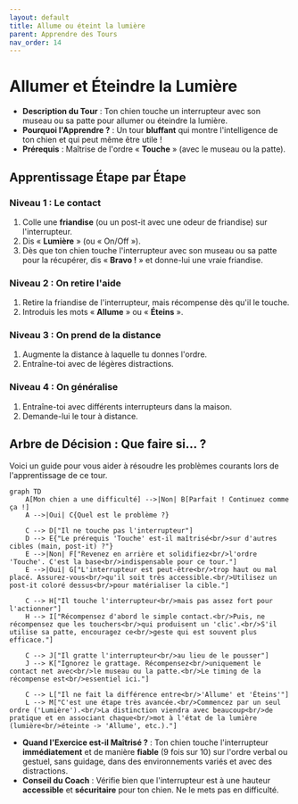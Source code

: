 ```yaml
---
layout: default
title: Allume ou éteint la lumière
parent: Apprendre des Tours
nav_order: 14
---
```


# Allumer et Éteindre la Lumière

- **Description du Tour** : Ton chien touche un interrupteur avec son museau ou sa patte pour allumer ou éteindre la lumière.
- **Pourquoi l'Apprendre ?** : Un tour **bluffant** qui montre l'intelligence de ton chien et qui peut même être utile !
- **Prérequis** : Maîtrise de l'ordre « **Touche** » (avec le museau ou la patte).

## Apprentissage Étape par Étape

### Niveau 1 : Le contact

1.  Colle une **friandise** (ou un post-it avec une odeur de friandise) sur l'interrupteur.
2.  Dis « **Lumière** » (ou « On/Off »).
3.  Dès que ton chien touche l'interrupteur avec son museau ou sa patte pour la récupérer, dis « **Bravo !** » et donne-lui une vraie friandise.

### Niveau 2 : On retire l'aide

1.  Retire la friandise de l'interrupteur, mais récompense dès qu'il le touche.
2.  Introduis les mots « **Allume** » ou « **Éteins** ».

### Niveau 3 : On prend de la distance

1.  Augmente la distance à laquelle tu donnes l'ordre.
2.  Entraîne-toi avec de légères distractions.

### Niveau 4 : On généralise

1.  Entraîne-toi avec différents interrupteurs dans la maison.
2.  Demande-lui le tour à distance.

## Arbre de Décision : Que faire si... ?

Voici un guide pour vous aider à résoudre les problèmes courants lors de l'apprentissage de ce tour.

```mermaid
graph TD
    A[Mon chien a une difficulté] -->|Non| B[Parfait ! Continuez comme ça !]
    A -->|Oui| C{Quel est le problème ?}

    C --> D["Il ne touche pas l'interrupteur"]
    D --> E{"Le prérequis 'Touche' est-il maîtrisé<br/>sur d'autres cibles (main, post-it) ?"}
    E -->|Non| F["Revenez en arrière et solidifiez<br/>l'ordre 'Touche'. C'est la base<br/>indispensable pour ce tour."]
    E -->|Oui| G["L'interrupteur est peut-être<br/>trop haut ou mal placé. Assurez-vous<br/>qu'il soit très accessible.<br/>Utilisez un post-it coloré dessus<br/>pour matérialiser la cible."]

    C --> H["Il touche l'interrupteur<br/>mais pas assez fort pour l'actionner"]
    H --> I["Récompensez d'abord le simple contact.<br/>Puis, ne récompensez que les touchers<br/>qui produisent un 'clic'.<br/>S'il utilise sa patte, encouragez ce<br/>geste qui est souvent plus efficace."]

    C --> J["Il gratte l'interrupteur<br/>au lieu de le pousser"]
    J --> K["Ignorez le grattage. Récompensez<br/>uniquement le contact net avec<br/>le museau ou la patte.<br/>Le timing de la récompense est<br/>essentiel ici."]

    C --> L["Il ne fait la différence entre<br/>'Allume' et 'Éteins'"]
    L --> M["C'est une étape très avancée.<br/>Commencez par un seul ordre ('Lumière').<br/>La distinction viendra avec beaucoup<br/>de pratique et en associant chaque<br/>mot à l'état de la lumière (lumière<br/>éteinte -> 'Allume', etc.)."]
```

- **Quand l'Exercice est-il Maîtrisé ?** : Ton chien touche l'interrupteur **immédiatement** et de manière **fiable** (9 fois sur 10) sur l'ordre verbal ou gestuel, sans guidage, dans des environnements variés et avec des distractions.
- **Conseil du Coach** : Vérifie bien que l'interrupteur est à une hauteur **accessible** et **sécuritaire** pour ton chien. Ne le mets pas en difficulté. 
